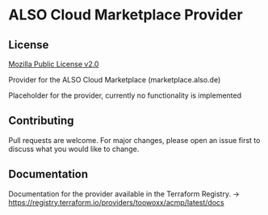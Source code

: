 # ALSO Cloud Marketplace Provider

## License

[Mozilla Public License v2.0](https://github.com/toowoxx/terraform-provider-docker/blob/main/LICENSE)

Provider for the ALSO Cloud Marketplace (marketplace.also.de)

Placeholder for the provider, currently no functionality is implemented

## Contributing

Pull requests are welcome. For major changes, please open an issue first to discuss what you would like to change.

## Documentation

Documentation for the provider available in the Terraform Registry. -> https://registry.terraform.io/providers/toowoxx/acmp/latest/docs